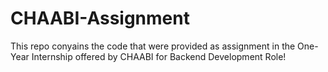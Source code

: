 ﻿# CHAABI-Assignment
This repo conyains the code that were provided as assignment in the One-Year Internship offered by CHAABI for Backend Development Role!
